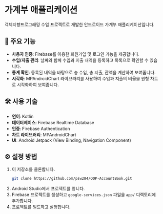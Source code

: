 # 가계부 애플리케이션

객체지향프로그래밍 수업 프로젝트로 개발한 안드로이드 가계부 애플리케이션입니다.

## 🌟 주요 기능

- **사용자 인증**: Firebase를 이용한 회원가입 및 로그인 기능을 제공합니다.
- **수입/지출 관리**: 날짜와 함께 수입과 지출 내역을 등록하고 목록으로 확인할 수 있습니다.
- **통계 확인**: 등록된 내역을 바탕으로 총 수입, 총 지출, 잔액을 계산하여 보여줍니다.
- **시각화**: MPAndroidChart 라이브러리를 사용하여 수입과 지출의 비율을 원형 차트로 시각화하여 보여줍니다.

## 🛠️ 사용 기술

- **언어**: Kotlin
- **데이터베이스**: Firebase Realtime Database
- **인증**: Firebase Authentication
- **차트 라이브러리**: MPAndroidChart
- **UI**: Android Jetpack (View Binding, Navigation Component)

## ⚙️ 설정 방법

1.  이 저장소를 클론합니다.
    ```bash
    git clone https://github.com/psw204/OOP-AccountBook.git
    ```
2.  Android Studio에서 프로젝트를 엽니다.
3.  Firebase 프로젝트를 생성하고 `google-services.json` 파일을 `app/` 디렉토리에 추가합니다.
4.  프로젝트를 빌드하고 실행합니다.
